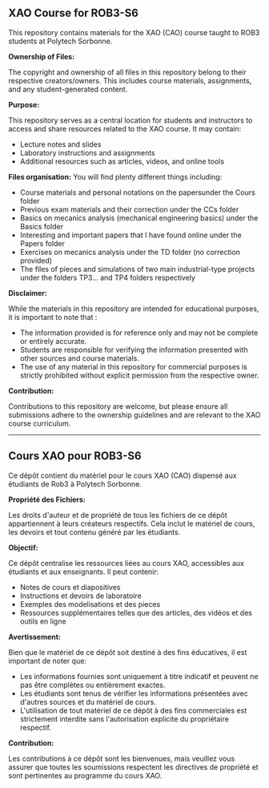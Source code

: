 ## XAO Course for ROB3-S6

This repository contains materials for the XAO (CAO) course taught to ROB3 students at Polytech Sorbonne. 

**Ownership of Files:**

The copyright and ownership of all files in this repository belong to their respective creators/owners. This includes course materials, assignments, and any student-generated content. 

**Purpose:**

This repository serves as a central location for students and instructors to access and share resources related to the XAO course. It may contain:

* Lecture notes and slides
* Laboratory instructions and assignments
* Additional resources such as articles, videos, and online tools

**Files organisation:**
You will find plenty different things including:
* Course materials and personal notations on the papersunder the Cours folder
* Previous exam materials and their correction under the CCs folder
* Basics on mecanics analysis (mechanical engineering basics) under the Basics folder
* Interesting and important papers that I have found online under the Papers folder
* Exercises on mecanics analysis under the TD folder (no correction provided)
* The files of pieces and simulations of two main industrial-type projects under the folders TP3... and TP4 folders respectively

**Disclaimer:**

While the materials in this repository are intended for educational purposes, it is important to note that :

* The information provided is for reference only and may not be complete or entirely accurate.
* Students are responsible for verifying the information presented with other sources and course materials.
* The use of any material in this repository for commercial purposes is strictly prohibited without explicit permission from the respective owner.

**Contribution:**

Contributions to this repository are welcome, but please ensure all submissions adhere to the ownership guidelines and are relevant to the XAO course curriculum. 

----------------------------------------------------

## Cours XAO pour ROB3-S6

Ce dépôt contient du matériel pour le cours XAO (CAO) dispensé aux étudiants de Rob3 à Polytech Sorbonne.

**Propriété des Fichiers:**

Les droits d'auteur et de propriété de tous les fichiers de ce dépôt appartiennent à leurs créateurs respectifs. Cela inclut le matériel de cours, les devoirs et tout contenu généré par les étudiants.

**Objectif:**

Ce dépôt centralise les ressources liées au cours XAO, accessibles aux étudiants et aux enseignants. Il peut contenir:

* Notes de cours et diapositives
* Instructions et devoirs de laboratoire
* Exemples des modelisations et des pieces
* Ressources supplémentaires telles que des articles, des vidéos et des outils en ligne

**Avertissement:**

Bien que le matériel de ce dépôt soit destiné à des fins éducatives, il est important de noter que:

* Les informations fournies sont uniquement à titre indicatif et peuvent ne pas être complètes ou entièrement exactes.
* Les étudiants sont tenus de vérifier les informations présentées avec d'autres sources et du matériel de cours.
* L'utilisation de tout matériel de ce dépôt à des fins commerciales est strictement interdite sans l'autorisation explicite du propriétaire respectif.

**Contribution:**

Les contributions à ce dépôt sont les bienvenues, mais veuillez vous assurer que toutes les soumissions respectent les directives de propriété et sont pertinentes au programme du cours XAO.

